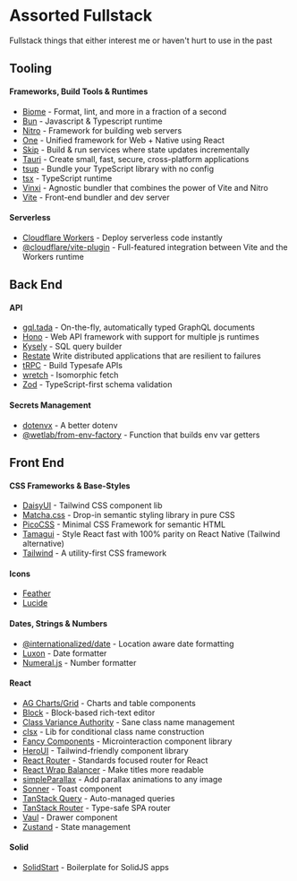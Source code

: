 # Assorted Fullstack
Fullstack things that either interest me or haven't hurt to use in the past

## Tooling
#### Frameworks, Build Tools & Runtimes
* [Biome](https://biomejs.dev/) - Format, lint, and more in a fraction of a second
* [Bun](https://bun.sh/) - Javascript & Typescript runtime
* [Nitro](https://nitro.build/) - Framework for building web servers
* [One](https://onestack.dev/) - Unified framework for Web + Native using React
* [Skip](https://skiplabs.io/) - Build & run services where state updates incrementally
* [Tauri](https://tauri.app/) - Create small, fast, secure, cross-platform applications
* [tsup](https://tsup.egoist.dev/) - Bundle your TypeScript library with no config
* [tsx](https://tsx.is/) - TypeScript runtime
* [Vinxi](https://github.com/nksaraf/vinxi) - Agnostic bundler that combines the power of Vite and Nitro
* [Vite](https://vite.dev/) - Front-end bundler and dev server
#### Serverless
* [Cloudflare Workers](https://workers.cloudflare.com/) - Deploy serverless code instantly
* [@cloudflare/vite-plugin](https://developers.cloudflare.com/workers/vite-plugin/) - Full-featured integration between Vite and the Workers runtime

## Back End
#### API
* [gql.tada](https://gql-tada.0no.co/) - On-the-fly, automatically typed GraphQL documents
* [Hono](https://hono.dev/) - Web API framework with support for multiple js runtimes
* [Kysely](https://github.com/kysely-org/kysely) - SQL query builder
* [Restate](https://restate.dev/) Write distributed applications that are resilient to failures
* [tRPC](https://trpc.io/) - Build Typesafe APIs
* [wretch](https://github.com/elbywan/wretch) - Isomorphic fetch
* [Zod](https://zod.dev/) - TypeScript-first schema validation
#### Secrets Management
* [dotenvx](https://dotenvx.com/) - A better dotenv
* [@wetlab/from-env-factory](https://github.com/labwet/from-env-factory) - Function that builds env var getters 

## Front End
#### CSS Frameworks & Base-Styles
* [DaisyUI](https://daisyui.com/) - Tailwind CSS component lib
* [Matcha.css](https://matcha.mizu.sh/) - Drop-in semantic styling library in pure CSS
* [PicoCSS](https://picocss.com/) - Minimal CSS Framework for semantic HTML
* [Tamagui](https://tamagui.dev/) - Style React fast with 100% parity on React Native (Tailwind alternative)
* [Tailwind](https://tailwindcss.com/) - A utility-first CSS framework
#### Icons
* [Feather](https://feathericons.com/)
* [Lucide](https://lucide.dev/)
#### Dates, Strings & Numbers
* [@internationalized/date](https://github.com/adobe/react-spectrum/tree/main/packages/@internationalized/date) - Location aware date formatting
* [Luxon](https://github.com/moment/luxon) - Date formatter
* [Numeral.js](https://github.com/adamwdraper/Numeral-js) - Number formatter
#### React
* [AG Charts/Grid](https://www.ag-grid.com/charts/) - Charts and table components
* [Block](https://www.blocknotejs.org/) - Block-based rich-text editor
* [Class Variance Authority](https://github.com/joe-bell/cva) - Sane class name management
* [clsx](https://github.com/lukeed/clsx) - Lib for conditional class name construction
* [Fancy Components](https://www.fancycomponents.dev/) - Microinteraction component library
* [HeroUI](https://www.heroui.com) - Tailwind-friendly component library
* [React Router](https://reactrouter.com/) - Standards focused router for React
* [React Wrap Balancer](https://github.com/shuding/react-wrap-balancer) - Make titles more readable
* [simpleParallax](https://simpleparallax.com/) - Add parallax animations to any image
* [Sonner](https://github.com/emilkowalski/sonner) - Toast component
* [TanStack Query](https://tanstack.com/query/latest) - Auto-managed queries
* [TanStack Router](https://tanstack.com/router/latest) - Type-safe SPA router
* [Vaul](https://github.com/emilkowalski/vaul) - Drawer component
* [Zustand](https://github.com/pmndrs/zustand) - State management
#### Solid
* [SolidStart](https://start.solidjs.com/) - Boilerplate for SolidJS apps
